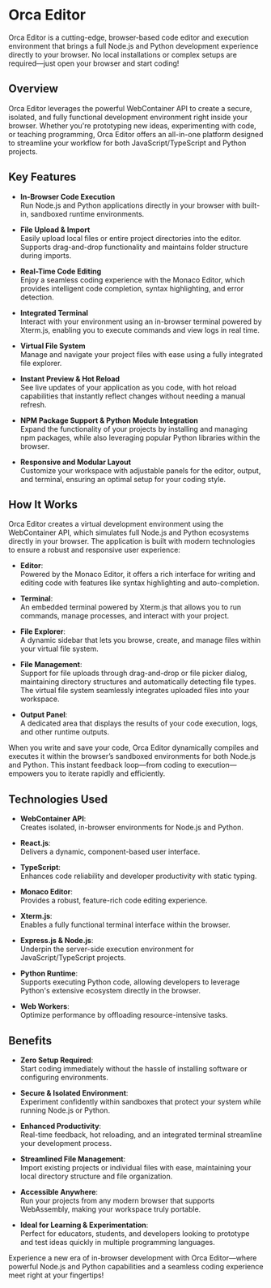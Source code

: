 # Orca Editor

Orca Editor is a cutting-edge, browser-based code editor and execution environment that brings a full Node.js and Python development experience directly to your browser. No local installations or complex setups are required—just open your browser and start coding!

## Overview

Orca Editor leverages the powerful WebContainer API to create a secure, isolated, and fully functional development environment right inside your browser. Whether you're prototyping new ideas, experimenting with code, or teaching programming, Orca Editor offers an all-in-one platform designed to streamline your workflow for both JavaScript/TypeScript and Python projects.

## Key Features

- **In-Browser Code Execution**  
  Run Node.js and Python applications directly in your browser with built-in, sandboxed runtime environments.

- **File Upload & Import**  
  Easily upload local files or entire project directories into the editor. Supports drag-and-drop functionality and maintains folder structure during imports.

- **Real-Time Code Editing**  
  Enjoy a seamless coding experience with the Monaco Editor, which provides intelligent code completion, syntax highlighting, and error detection.

- **Integrated Terminal**  
  Interact with your environment using an in-browser terminal powered by Xterm.js, enabling you to execute commands and view logs in real time.

- **Virtual File System**  
  Manage and navigate your project files with ease using a fully integrated file explorer.

- **Instant Preview & Hot Reload**  
  See live updates of your application as you code, with hot reload capabilities that instantly reflect changes without needing a manual refresh.

- **NPM Package Support & Python Module Integration**  
  Expand the functionality of your projects by installing and managing npm packages, while also leveraging popular Python libraries within the browser.

- **Responsive and Modular Layout**  
  Customize your workspace with adjustable panels for the editor, output, and terminal, ensuring an optimal setup for your coding style.

## How It Works

Orca Editor creates a virtual development environment using the WebContainer API, which simulates full Node.js and Python ecosystems directly in your browser. The application is built with modern technologies to ensure a robust and responsive user experience:

- **Editor**:  
  Powered by the Monaco Editor, it offers a rich interface for writing and editing code with features like syntax highlighting and auto-completion.

- **Terminal**:  
  An embedded terminal powered by Xterm.js that allows you to run commands, manage processes, and interact with your project.

- **File Explorer**:  
  A dynamic sidebar that lets you browse, create, and manage files within your virtual file system.

- **File Management**:  
  Support for file uploads through drag-and-drop or file picker dialog, maintaining directory structures and automatically detecting file types. The virtual file system seamlessly integrates uploaded files into your workspace.

- **Output Panel**:  
  A dedicated area that displays the results of your code execution, logs, and other runtime outputs.

When you write and save your code, Orca Editor dynamically compiles and executes it within the browser’s sandboxed environments for both Node.js and Python. This instant feedback loop—from coding to execution—empowers you to iterate rapidly and efficiently.

## Technologies Used

- **WebContainer API**:  
  Creates isolated, in-browser environments for Node.js and Python.

- **React.js**:  
  Delivers a dynamic, component-based user interface.

- **TypeScript**:  
  Enhances code reliability and developer productivity with static typing.

- **Monaco Editor**:  
  Provides a robust, feature-rich code editing experience.

- **Xterm.js**:  
  Enables a fully functional terminal interface within the browser.

- **Express.js & Node.js**:  
  Underpin the server-side execution environment for JavaScript/TypeScript projects.

- **Python Runtime**:  
  Supports executing Python code, allowing developers to leverage Python's extensive ecosystem directly in the browser.

- **Web Workers**:  
  Optimize performance by offloading resource-intensive tasks.

## Benefits

- **Zero Setup Required**:  
  Start coding immediately without the hassle of installing software or configuring environments.

- **Secure & Isolated Environment**:  
  Experiment confidently within sandboxes that protect your system while running Node.js or Python.

- **Enhanced Productivity**:  
  Real-time feedback, hot reloading, and an integrated terminal streamline your development process.

- **Streamlined File Management**:  
  Import existing projects or individual files with ease, maintaining your local directory structure and file organization.

- **Accessible Anywhere**:  
  Run your projects from any modern browser that supports WebAssembly, making your workspace truly portable.

- **Ideal for Learning & Experimentation**:  
  Perfect for educators, students, and developers looking to prototype and test ideas quickly in multiple programming languages.

Experience a new era of in-browser development with Orca Editor—where powerful Node.js and Python capabilities and a seamless coding experience meet right at your fingertips!
